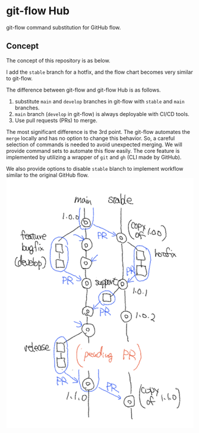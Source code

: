# git-flow Hub
git-flow command substitution for GitHub flow.


## Concept
The concept of this repository is as below.

I add the `stable` branch for a hotfix, and the flow chart becomes very similar to git-flow.

The difference between git-flow and git-flow Hub is as follows.
1. substitute `main` and `develop` branches in git-flow with `stable` and `main` branches.
2. `main` branch (`develop` in git-flow) is always deployable with CI/CD tools.
3. Use pull requests (PRs) to merge.

The most significant difference is the 3rd point.
The git-flow automates the `merge` locally and has no option to change this behavior.
So, a careful selection of commands is needed to avoid unexpected merging.
We will provide command sets to automate this flow easily.
The core feature is implemented by utilizing a wrapper of `git` and `gh` (CLI made by GitHub).

We also provide options to disable `stable` blanch to implement workflow similar to the original GitHub flow.
![concepts](./git-hub-flow.png)
